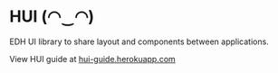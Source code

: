 # HUI (◠‿◠)
EDH UI library to share layout and components between applications.

View HUI guide at [hui-guide.herokuapp.com](http://hui-guide.herokuapp.com "HUI Guide")
